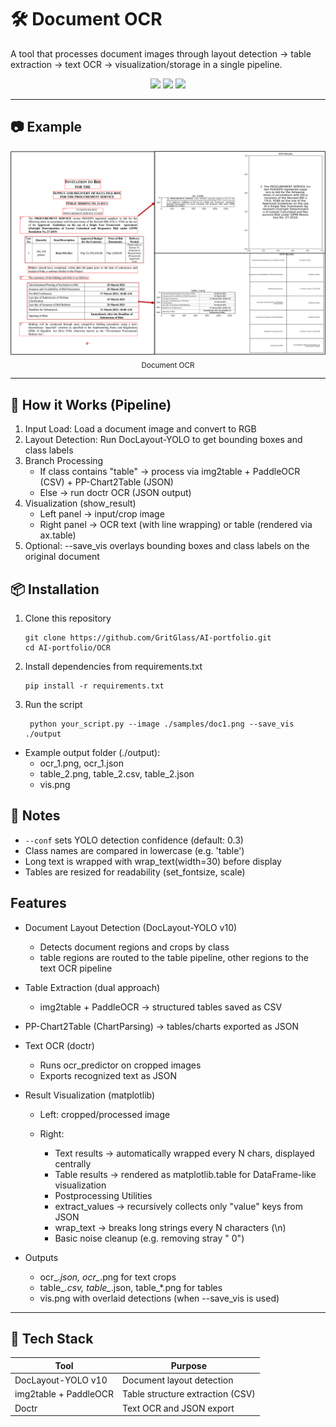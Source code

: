 # 🛠️ Document OCR 

A tool that processes document images through layout detection → table extraction → text OCR → visualization/storage in a single pipeline.

<p align="center">
  <img src="https://img.shields.io/badge/Python-3776AB?style=flat&logo=python&logoColor=white"/>
  <img src="https://img.shields.io/badge/Pandas-150458?style=flat&logo=pandas&logoColor=white"/>
  <img src="https://img.shields.io/badge/PyTorch-EE4C2C?style=flat&logo=pytorch&logoColor=white"/>
</p>

---

## 📷 Example
<div align="center">
    <img src="https://github.com/GritGlass/AI-portfolio/blob/3a4e16a130a4b0aba49cca62070fb28ec93e339f/OCR/assets/OCR.png"
         width="640" />
  </a>
  <br/>
  <sub>Document OCR</sub>
</div>

---

## 🔧 How it Works (Pipeline)

1. Input Load: Load a document image and convert to RGB
2. Layout Detection: Run DocLayout-YOLO to get bounding boxes and class labels
3. Branch Processing
      - If class contains "table" → process via img2table + PaddleOCR (CSV) + PP-Chart2Table (JSON)
      - Else → run doctr OCR (JSON output)
4. Visualization (show_result)
      - Left panel → input/crop image
      - Right panel → OCR text (with line wrapping) or table (rendered via ax.table)
5. Optional: --save_vis overlays bounding boxes and class labels on the original document

## 📦 Installation

1. Clone this repository
    ```
    git clone https://github.com/GritGlass/AI-portfolio.git
    cd AI-portfolio/OCR
    ```

2. Install dependencies from requirements.txt
   ```
   pip install -r requirements.txt
   ```

3. Run the script
   ```
    python your_script.py --image ./samples/doc1.png --save_vis ./output
   ```
  - Example output folder (./output):
    - ocr_1.png, ocr_1.json
    - table_2.png, table_2.csv, table_2.json
    - vis.png 

## 📌 Notes
- `--conf` sets YOLO detection confidence (default: 0.3)
- Class names are compared in lowercase (e.g. 'table')
- Long text is wrapped with wrap_text(width=30) before display
- Tables are resized for readability (set_fontsize, scale)

## Features

- Document Layout Detection (DocLayout-YOLO v10)
  - Detects document regions and crops by class
  - table regions are routed to the table pipeline, other regions to the text OCR pipeline
        
- Table Extraction (dual approach)
  - img2table + PaddleOCR → structured tables saved as CSV

- PP-Chart2Table (ChartParsing) → tables/charts exported as JSON

- Text OCR (doctr)
  - Runs ocr_predictor on cropped images
  - Exports recognized text as JSON

- Result Visualization (matplotlib)
  - Left: cropped/processed image

  - Right:
    - Text results → automatically wrapped every N chars, displayed centrally
    - Table results → rendered as matplotlib.table for DataFrame-like visualization
    - Postprocessing Utilities
    - extract_values → recursively collects only "value" keys from JSON
    - wrap_text → breaks long strings every N characters (\n)
    - Basic noise cleanup (e.g. removing stray " 0")

- Outputs
  - ocr_*.json, ocr_*.png for text crops
  - table_*.csv, table_*.json, table_*.png for tables
  - vis.png with overlaid detections (when --save_vis is used)

---

## 🧪 Tech Stack

| Tool       | Purpose               |
|------------|------------------------|
| DocLayout-YOLO v10     | Document layout detection  |
| img2table + PaddleOCR  | Table structure extraction (CSV) |
| Doctr   | Text OCR and JSON export  |




